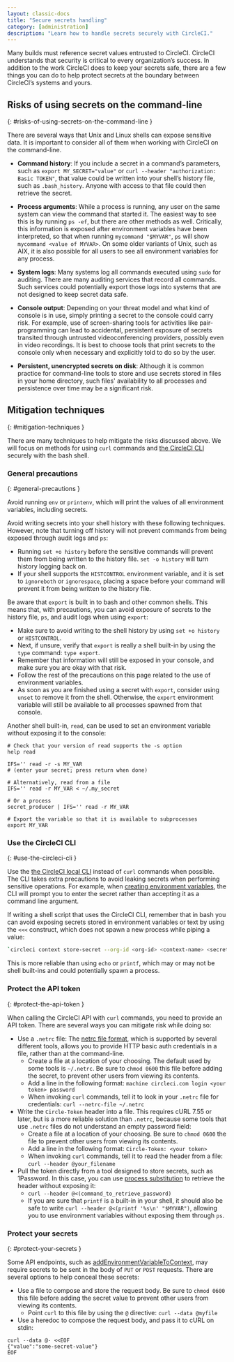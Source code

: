 ```yaml
---
layout: classic-docs
title: "Secure secrets handling"
category: [administration]
description: "Learn how to handle secrets securely with CircleCI."
---
```


Many builds must reference secret values entrusted to CircleCI. CircleCI understands that security is critical to every organization’s success. In addition to the work CircleCI does to keep your secrets safe, there are a few things you can do to help protect secrets at the boundary between CircleCI’s systems and yours.

## Risks of using secrets on the command-line
{: #risks-of-using-secrets-on-the-command-line }

There are several ways that Unix and Linux shells can expose sensitive data. It is important to consider all of them when working with CircleCI on the command-line.

* **Command history**: If you include a secret in a command’s parameters, such as `export MY_SECRET="value"` or `curl --header "authorization: Basic TOKEN"`, that value could be written into your shell’s history file, such as `.bash_history`. Anyone with access to that file could then retrieve the secret.

* **Process arguments**: While a process is running, any user on the same system can view the command that started it. The easiest way to see this is by running `ps -ef`, but there are other methods as well. Critically, this information is exposed after environment variables have been interpreted, so that when running `mycommand "$MYVAR"`, `ps` will show `mycommand <value of MYVAR>`. On some older variants of Unix, such as AIX, it is also possible for all users to see all environment variables for any process.

* **System logs**: Many systems log all commands executed using `sudo` for auditing. There are many auditing services that record all commands. Such services could potentially export those logs into systems that are not designed to keep secret data safe.

* **Console output**: Depending on your threat model and what kind of console is in use, simply printing a secret to the console could carry risk. For example, use of screen-sharing tools for activities like pair-programming can lead to accidental, persistent exposure of secrets transited through untrusted videoconferencing providers, possibly even in video recordings. It is best to choose tools that print secrets to the console only when necessary and explicitly told to do so by the user.

* **Persistent, unencrypted secrets on disk**: Although it is common practice for command-line tools to store and use secrets stored in files in your home directory, such files' availability to all processes and persistence over time may be a significant risk.

## Mitigation techniques
{: #mitigation-techniques }

There are many techniques to help mitigate the risks discussed above. We will focus on methods for using `curl` commands and [the CircleCI CLI]({{site.baseurl}}/local-cli) securely with the bash shell.

### General precautions
{: #general-precautions }

Avoid running `env` or `printenv`, which will print the values of all environment variables, including secrets.

Avoid writing secrets into your shell history with these following techniques. However, note that turning off history will not prevent commands from being exposed through audit logs and `ps`:
  - Running `set +o history` before the sensitive commands will prevent them from being written to the history file. `set -o history` will turn history logging back on.
  - If your shell supports the `HISTCONTROL` environment variable, and it is set to `ignoreboth` or `ignorespace`, placing a space before your command will prevent it from being written to the history file.

Be aware that `export` is built in to bash and other common shells. This means that, with precautions, you can avoid exposure of secrets to the history file, `ps`, and audit logs when using `export`:
  - Make sure to avoid writing to the shell history by using `set +o history` or `HISTCONTROL`.
  - Next, if unsure, verify that `export` is really a shell built-in by using the `type` command: `type export`.
  - Remember that information will still be exposed in your console, and make sure you are okay with that risk.
  - Follow the rest of the precautions on this page related to the use of environment variables.
  - As soon as you are finished using a secret with `export`, consider using `unset` to remove it from the shell. Otherwise, the `export` environment variable will still be available to all processes spawned from that console.

Another shell built-in, `read`, can be used to set an environment variable without exposing it to the console:
```
# Check that your version of read supports the -s option
help read

IFS='' read -r -s MY_VAR
# (enter your secret; press return when done)

# Alternatively, read from a file
IFS='' read -r MY_VAR < ~/.my_secret

# Or a process
secret_producer | IFS='' read -r MY_VAR

# Export the variable so that it is available to subprocesses
export MY_VAR
```

### Use the CircleCI CLI
{: #use-the-circleci-cli }

Use the [the CircleCI local CLI]({{site.baseurl}}/local-cli) instead of `curl` commands when possible. The CLI takes extra precautions to avoid leaking secrets when performing sensitive operations. For example, when [creating environment variables]({{site.baseurl}}/contexts#creating-environment-variables), the CLI will prompt you to enter the secret rather than accepting it as a command line argument.

If writing a shell script that uses the CircleCI CLI, remember that in bash you can avoid exposing secrets stored in environment variables or text by using the `<<<` construct, which does not spawn a new process while piping a value:
```bash
`circleci context store-secret --org-id <org-id> <context-name> <secret-name> <<< "$MY_SECRET"`
```
This is more reliable than using `echo` or `printf`, which may or may not be shell built-ins and could potentially spawn a process.

### Protect the API token
{: #protect-the-api-token }

When calling the CircleCI API with `curl` commands, you need to provide an API token. There are several ways you can mitigate risk while doing so:

* Use a `.netrc` file: The [netrc file format](https://everything.curl.dev/usingcurl/netrc), which is supported by several different tools, allows you to provide HTTP basic auth credentials in a file, rather than at the command-line.
  - Create a file at a location of your choosing. The default used by some tools is `~/.netrc`. Be sure to `chmod 0600` this file before adding the secret, to prevent other users from viewing its contents.
  - Add a line in the following format: `machine circleci.com login <your token> password`
  - When invoking `curl` commands, tell it to look in your `.netrc` file for credentials: `curl --netrc-file ~/.netrc`
* Write the `Circle-Token` header into a file. This requires cURL 7.55 or later, but is a more reliable solution than `.netrc`, because some tools that use `.netrc` files do not understand an empty password field:
  - Create a file at a location of your choosing. Be sure to `chmod 0600` the file to prevent other users from viewing its contents.
  - Add a line in the following format: `Circle-Token: <your token>`
  - When invoking `curl` commands, tell it to read the header from a file: `curl --header @your_filename`
* Pull the token directly from a tool designed to store secrets, such as 1Password. In this case, you can use [process substitution](https://en.wikipedia.org/wiki/Process_substitution) to retrieve the header without exposing it:
  - `curl --header @<(command_to_retrieve_password)`
  - If you are sure that `printf` is a built-in in your shell, it should also be safe to write `curl --header @<(printf '%s\n' "$MYVAR")`, allowing you to use environment variables without exposing them through `ps`.

### Protect your secrets
{: #protect-your-secrets }

Some API endpoints, such as [addEnvironmentVariableToContext](https://circleci.com/docs/api/v2/#operation/addEnvironmentVariableToContext), may require secrets to be sent in the body of `PUT` or `POST` requests. There are several options to help conceal these secrets:

* Use a file to compose and store the request body. Be sure to `chmod 0600` this file before adding the secret value to prevent other users from viewing its contents.
  - Point `curl` to this file by using the `@` directive: `curl --data @myfile`
* Use a heredoc to compose the request body, and pass it to cURL on stdin:
```
curl --data @- <<EOF
{"value":"some-secret-value"}
EOF
```
